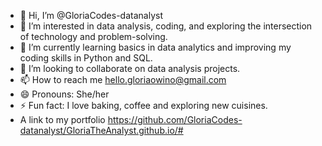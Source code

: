 - 👋 Hi, I’m @GloriaCodes-datanalyst
- 👀 I’m interested in data analysis, coding, and exploring the intersection of technology and problem-solving.
- 🌱 I’m currently learning basics in data analytics and improving my coding skills in Python and SQL.
- 💞️ I’m looking to collaborate on data analysis projects.
- 📫 How to reach me hello.gloriaowino@gmail.com  
- 😄 Pronouns: She/her
- ⚡ Fun fact:  I love baking, coffee and exploring new cuisines.
- A link to my portfolio https://github.com/GloriaCodes-datanalyst/GloriaTheAnalyst.github.io/#

<!---
GloriaCodes-datanalyst/GloriaCodes-datanalyst is a ✨ special ✨ repository because its `README.md` (this file) appears on your GitHub profile.
You can click the Preview link to take a look at your changes.
--->
